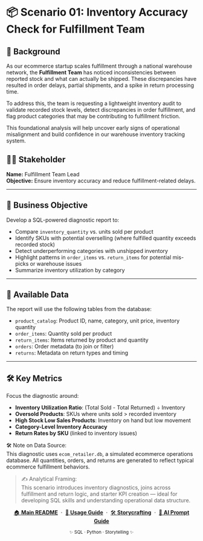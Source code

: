 # 📦 Scenario 01: Inventory Accuracy Check for Fulfillment Team

## 🧭 Background

As our ecommerce startup scales fulfillment through a national warehouse network, the **Fulfillment Team** has noticed inconsistencies between reported stock and what can actually be shipped. These discrepancies have resulted in order delays, partial shipments, and a spike in return processing time.

To address this, the team is requesting a lightweight inventory audit to validate recorded stock levels, detect discrepancies in order fulfillment, and flag product categories that may be contributing to fulfillment friction.

This foundational analysis will help uncover early signs of operational misalignment and build confidence in our warehouse inventory tracking system.

## 🧑‍💼 Stakeholder

**Name:** Fulfillment Team Lead  
**Objective:** Ensure inventory accuracy and reduce fulfillment-related delays.

---

## 🎯 Business Objective

Develop a SQL-powered diagnostic report to:

- Compare `inventory_quantity` vs. units sold per product
- Identify SKUs with potential overselling (where fulfilled quantity exceeds recorded stock)
- Detect underperforming categories with unshipped inventory
- Highlight patterns in `order_items` vs. `return_items` for potential mis-picks or warehouse issues
- Summarize inventory utilization by category

---

## 🧩 Available Data

The report will use the following tables from the database:

- `product_catalog`: Product ID, name, category, unit price, inventory quantity
- `order_items`: Quantity sold per product
- `return_items`: Items returned by product and quantity
- `orders`: Order metadata (to join or filter)
- `returns`: Metadata on return types and timing

---

## 🛠️ Key Metrics

Focus the diagnostic around:

- **Inventory Utilization Ratio**: (Total Sold - Total Returned) ÷ Inventory
- **Oversold Products**: SKUs where units sold > recorded inventory
- **High Stock Low Sales Products**: Inventory on hand but low movement
- **Category-Level Inventory Accuracy**
- **Return Rates by SKU** (linked to inventory issues)

🛠 Note on Data Source:  
This diagnostic uses `ecom_retailer.db`, a simulated ecommerce operations database. All quantities, orders, and returns are generated to reflect typical ecommerce fulfillment behaviors.

>✍️ Analytical Framing:  
This scenario introduces inventory diagnostics, joins across fulfillment and return logic, and starter KPI creation — ideal for developing SQL skills and understanding operational data structure.

<p align="center">
  <a href="../README.md">🏠 <b>Main README</b></a>
  &nbsp;·&nbsp;
  <a href="../USAGE.md">📖 <b>Usage Guide</b></a>
  &nbsp;·&nbsp;
  <a href="../storycrafting.md">🛠️ <b>Storycrafting</b></a>
  &nbsp;·&nbsp;
  <a href="../sample_ai_prompt.md">🤖 <b>AI Prompt Guide</b></a>
</p>

<p align="center">
  <sub>✨ SQL · Python · Storytelling ✨</sub>
</p>